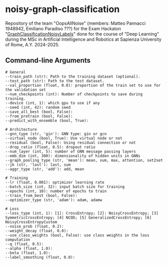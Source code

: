 # noisy-graph-classification

Repository of the team "OopsAllNoise" (members: Matteo Pannacci 1948942, Emiliano Paradiso ???) for the Exam Hackaton "[GraphClassificationNoisyLabels](https://huggingface.co/spaces/examhackaton/GraphClassificationNoisyLabels)" done for the course of "Deep Learning" during the MSc in Artificial Intelligence and Robotics at Sapienza University of Rome, A.Y. 2024-2025.

## Command-line Arguments

    # General
    --train_path (str): Path to the training dataset (optional).
    --test_path (str): Path to the test dataset.
    --val_proportion (float, 0.0): proportion of the train set to use for the validation set
    --num_checkpoints (int): Number of checkpoints to save during training.
    --device (int, 1): which gpu to use if any
    --seed (int, 42): random seed
    --save_all_best (bool, False):
    --from_pretrain (bool, False):
    --predict_with_ensemble (bool, True):

    # Architecture
    --gnn_type (str, 'gin'): GNN type: gin or gcn
    --virtual_node (bool, True): Use virtual node or not
    --residual (bool, False): Using residual connection or not
    --drop_ratio (float, 0.5): dropout ratio
    --num_layer (int, 5): number of GNN message passing layers
    --emb_dim (int, 300): dimensionality of hidden units in GNNs
    --graph_pooling_type (str, 'mean'): mean, sum, max, attention, set2set
    --jk (str, 'last'): last, sum
    --aggr_type (str, 'add'): add, mean

    # Training
    --lr (float, 0.001): optimizer learning rate
    --batch_size (int, 32): input batch size for training
    --epochs (int, 10): number of epochs to train
    --train_from_best (bool, False):
    --optimizer_type (str, 'adam'): adam, adamw

    # Loss
    --loss_type (int, 1): [1]: CrossEntropy; [2]: NoisyCrossEntropy; [3] SymmetricCrossEntropy; [4] NCOD; [5] GeneralizedCrossEntropy; [6] NoisyCrossEntropyCustom
    --noise_prob (float, 0.2):
    --weight_decay (float, 0.0):
    --use_class_weights (bool, False): use class weights in the loss computation
    --q (float, 0.5):
    --alpha (float, 1.0):
    --beta (float, 1.0):
    --label_smoothing (float, 0.0):
